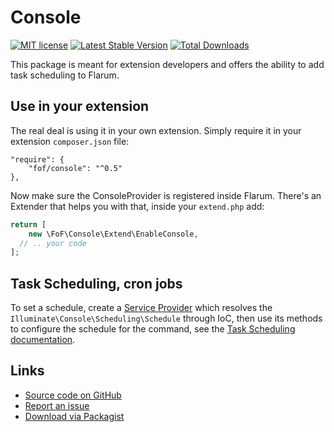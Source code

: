 # Console

[![MIT license](https://img.shields.io/badge/license-MIT-blue.svg)](https://github.com/friendsofflarum/console/blob/master/LICENSE.md) [![Latest Stable Version](https://img.shields.io/packagist/v/friendsofflarum/console.svg)](https://packagist.org/packages/friendsofflarum/console) [![Total Downloads](https://img.shields.io/packagist/dt/friendsofflarum/console.svg)](https://packagist.org/packages/friendsofflarum/console)

This package is meant for extension developers and offers the ability to add task scheduling to Flarum.

## Use in your extension

The real deal is using it in your own extension.
Simply require it in your extension `composer.json` file:

    "require": {
        "fof/console": "^0.5"
    },

Now make sure the ConsoleProvider is registered inside Flarum. There's an Extender that helps you with that, inside
your `extend.php` add:

```php
return [
    new \FoF\Console\Extend\EnableConsole,
  // .. your code
];
```

## Task Scheduling, cron jobs

To set a schedule, create a [Service Provider](https://laravel.com/docs/5.7/packages#service-providers) which
resolves the `Illuminate\Console\Scheduling\Schedule` through IoC, then use its methods to configure the schedule
for the command, see the [Task Scheduling documentation](https://laravel.com/docs/5.7/scheduling#defining-schedules).

## Links

- [Source code on GitHub](https://github.com/friendsOfFlarum/console)
- [Report an issue](https://github.com/friendsOfFlarum/console/issues)
- [Download via Packagist](https://packagist.org/packages/friendsOfFlarum/console)
